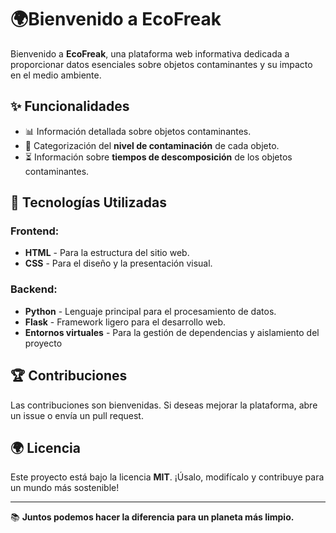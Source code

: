 # 🌍Bienvenido a EcoFreak

Bienvenido a **EcoFreak**, una plataforma web informativa dedicada a proporcionar datos esenciales sobre objetos contaminantes y su impacto en el medio ambiente.

## ✨ Funcionalidades

- 📊 Información detallada sobre objetos contaminantes.
- 🌟 Categorización del **nivel de contaminación** de cada objeto.
- ⏳ Información sobre **tiempos de descomposición** de los objetos contaminantes.

## 💪 Tecnologías Utilizadas

### Frontend:

- **HTML** - Para la estructura del sitio web.
- **CSS** - Para el diseño y la presentación visual.

### Backend:

- **Python** - Lenguaje principal para el procesamiento de datos.
- **Flask** - Framework ligero para el desarrollo web.
- **Entornos virtuales** - Para la gestión de dependencias y aislamiento del proyecto

## 🏆 Contribuciones

Las contribuciones son bienvenidas. Si deseas mejorar la plataforma, abre un issue o envía un pull request.

## 🌍 Licencia

Este proyecto está bajo la licencia **MIT**. ¡Úsalo, modifícalo y contribuye para un mundo más sostenible!

---

📚 **Juntos podemos hacer la diferencia para un planeta más limpio.**



